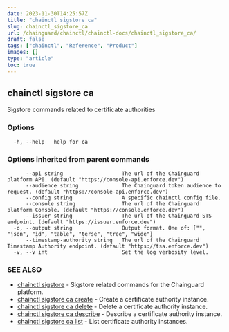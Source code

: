 ```yaml
---
date: 2023-11-30T14:25:57Z
title: "chainctl sigstore ca"
slug: chainctl_sigstore_ca
url: /chainguard/chainctl/chainctl-docs/chainctl_sigstore_ca/
draft: false
tags: ["chainctl", "Reference", "Product"]
images: []
type: "article"
toc: true
---
```

## chainctl sigstore ca

Sigstore commands related to certificate authorities

### Options

```
  -h, --help   help for ca
```

### Options inherited from parent commands

```
      --api string                   The url of the Chainguard platform API. (default "https://console-api.enforce.dev")
      --audience string              The Chainguard token audience to request. (default "https://console-api.enforce.dev")
      --config string                A specific chainctl config file.
      --console string               The url of the Chainguard platform Console. (default "https://console.enforce.dev")
      --issuer string                The url of the Chainguard STS endpoint. (default "https://issuer.enforce.dev")
  -o, --output string                Output format. One of: ["", "json", "id", "table", "terse", "tree", "wide"]
      --timestamp-authority string   The url of the Chainguard Timestamp Authority endpoint. (default "https://tsa.enforce.dev")
  -v, --v int                        Set the log verbosity level.
```

### SEE ALSO

* [chainctl sigstore](/chainguard/chainctl/chainctl-docs/chainctl_sigstore/)	 - Sigstore related commands for the Chainguard platform.
* [chainctl sigstore ca create](/chainguard/chainctl/chainctl-docs/chainctl_sigstore_ca_create/)	 - Create a certificate authority instance.
* [chainctl sigstore ca delete](/chainguard/chainctl/chainctl-docs/chainctl_sigstore_ca_delete/)	 - Delete a certificate authority instance.
* [chainctl sigstore ca describe](/chainguard/chainctl/chainctl-docs/chainctl_sigstore_ca_describe/)	 - Describe a certificate authority instance.
* [chainctl sigstore ca list](/chainguard/chainctl/chainctl-docs/chainctl_sigstore_ca_list/)	 - List certificate authority instances.


